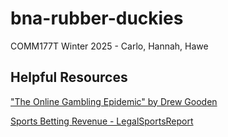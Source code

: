 # bna-rubber-duckies
COMM177T Winter 2025 - Carlo, Hannah, Hawe

## Helpful Resources
["The Online Gambling Epidemic" by Drew Gooden](https://docs.google.com/document/d/1CgiBQj9htkpUBa3krzpEYEEjrKpGevk6-knTtB6KyOU/edit?usp=sharing)

[Sports Betting Revenue - LegalSportsReport](https://www.legalsportsreport.com/sports-betting/revenue/)

